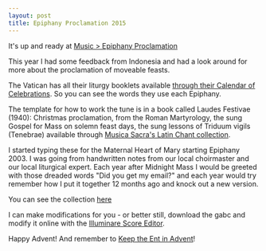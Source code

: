 ```yaml
---
layout: post
title: Epiphany Proclamation 2015
---
```

It's up and ready at [Music > Epiphany Proclamation](http://www.brandt.id.au/music/epiphany.html)

This year I had some feedback from Indonesia and had a look around for more about the proclamation of moveable feasts.

The Vatican has all their liturgy booklets available [through their Calendar of Celebrations](http://www.vatican.va/news_services/liturgy/calendar/ns_liturgy_calendar_en.html).  So you can see the words they use each Epiphany.

The template for how to work the tune is in a book called Laudes Festivae (1940): Christmas proclamation, from the Roman Martyrology, the sung Gospel for Mass on solemn feast days, the sung lessons of Triduum vigils (Tenebrae) available through [Musica Sacra's Latin Chant collection](http://musicasacra.com/music/latin-settings/).

I started typing these for the Maternal Heart of Mary starting Epiphany 2003.  I was going from handwritten notes from our local choirmaster and our local liturgical expert.  Each year after Midnight Mass I would be greeted with those dreaded words "Did you get my email?" and each year would try remember how I put it together 12 months ago and knock out a new version.

You can see the collection [here](http://www.brandt.id.au/music/epiphany.html)

I can make modifications for you - or better still, download the gabc and modify it online with the [Illuminare Score Editor](http://dev.illuminarepublications.com/gregorio/).

Happy Advent!  And remember to [Keep the Ent in Advent](http://www.lauramcalister.com/2014/12/01/keep-ent-advent/)!
